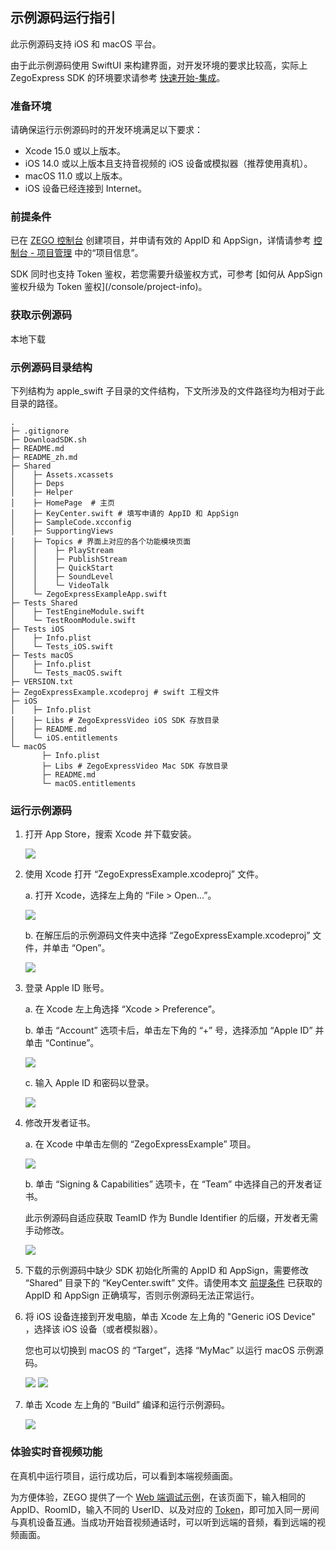 ## 示例源码运行指引


此示例源码支持 iOS 和 macOS 平台。

<Note title="说明">


由于此示例源码使用 SwiftUI 来构建界面，对开发环境的要求比较高，实际上 ZegoExpress SDK 的环境要求请参考 [快速开始-集成](https://doc-zh.zego.im/)。
</Note>

### 准备环境

请确保运行示例源码时的开发环境满足以下要求：

* Xcode 15.0 或以上版本。
* iOS 14.0 或以上版本且支持音视频的 iOS 设备或模拟器（推荐使用真机）。
* macOS 11.0 或以上版本。
* iOS 设备已经连接到 Internet。

### 前提条件

已在 [ZEGO 控制台](https://console.zego.im) 创建项目，并申请有效的 AppID 和 AppSign，详情请参考 [控制台 - 项目管理](/console/project-info) 中的“项目信息”。

<Warning title="注意">
SDK 同时也支持 Token 鉴权，若您需要升级鉴权方式，可参考 [如何从 AppSign 鉴权升级为 Token 鉴权](/console/project-info)。
</Warning>

### 获取示例源码

<Card title="示例源码" href="https://artifact-demo.zego.im/express/example/video/apple_swift/ZegoExpressDemo_apple_swift.zip">
本地下载
</Card>

### 示例源码目录结构

下列结构为 apple_swift 子目录的文件结构，下文所涉及的文件路径均为相对于此目录的路径。

```tree
.
├─ .gitignore
├─ DownloadSDK.sh
├─ README.md
├─ README_zh.md
├─ Shared
│    ├─ Assets.xcassets
│    ├─ Deps
│    ├─ Helper
│    ├─ HomePage  # 主页
│    ├─ KeyCenter.swift # 填写申请的 AppID 和 AppSign
│    ├─ SampleCode.xcconfig
│    ├─ SupportingViews
│    ├─ Topics # 界面上对应的各个功能模块页面
│    │    ├─ PlayStream
│    │    ├─ PublishStream
│    │    ├─ QuickStart
│    │    ├─ SoundLevel
│    │    └─ VideoTalk
│    └─ ZegoExpressExampleApp.swift
├─ Tests Shared
│    ├─ TestEngineModule.swift
│    └─ TestRoomModule.swift
├─ Tests iOS
│    ├─ Info.plist
│    └─ Tests_iOS.swift
├─ Tests macOS
│    ├─ Info.plist
│    └─ Tests_macOS.swift
├─ VERSION.txt
├─ ZegoExpressExample.xcodeproj # swift 工程文件
├─ iOS
│    ├─ Info.plist
│    ├─ Libs # ZegoExpressVideo iOS SDK 存放目录
│    ├─ README.md
│    └─ iOS.entitlements
└─ macOS
       ├─ Info.plist
       ├─ Libs # ZegoExpressVideo Mac SDK 存放目录
       ├─ README.md
       └─ macOS.entitlements
```

### 运行示例源码

1. 打开 App Store，搜索 Xcode 并下载安装。

   <Frame width="512" height="auto" caption=""><img src="https://doc-media.zego.im/sdk-doc/Pics/iOS/ZegoExpressEngine/Common/appstore-xcode.png" /></Frame>

2. 使用 Xcode 打开 “ZegoExpressExample.xcodeproj” 文件。

   a. 打开 Xcode，选择左上角的 “File > Open...”。

   <Frame width="512" height="auto" caption=""><img src="https://doc-media.zego.im/sdk-doc/Pics/iOS/ZegoExpressEngine/Common/xcode-open-file.png" /></Frame>

   b. 在解压后的示例源码文件夹中选择 “ZegoExpressExample.xcodeproj” 文件，并单击 “Open”。

   <Frame width="512" height="auto" caption=""><img src="https://doc-media.zego.im/sdk-doc/Pics/iOS/ZegoExpressEngine/Common/xcode-select-file-swift.png" /></Frame>

3. 登录 Apple ID 账号。

   a. 在 Xcode 左上角选择 “Xcode > Preference”。

   b. 单击 “Account” 选项卡后，单击左下角的 “+” 号，选择添加 “Apple ID” 并单击 “Continue”。

   <Frame width="512" height="auto" caption=""><img src="https://doc-media.zego.im/sdk-doc/Pics/iOS/ZegoExpressEngine/Common/xcode-account.png" /></Frame>

   c. 输入 Apple ID 和密码以登录。

   <Frame width="512" height="auto" caption=""><img src="https://doc-media.zego.im/sdk-doc/Pics/iOS/ZegoExpressEngine/Common/xcode-login-apple-id.png" /></Frame>

4. 修改开发者证书。

   a. 在 Xcode 中单击左侧的 “ZegoExpressExample” 项目。

   <Frame width="512" height="auto" caption=""><img src="https://doc-media.zego.im/sdk-doc/Pics/iOS/ZegoExpressEngine/Common/xcode-select-project-swift.png" /></Frame>

   b. 单击 “Signing & Capabilities” 选项卡，在 “Team” 中选择自己的开发者证书。

    <Note title="说明">


    此示例源码自适应获取 TeamID 作为 Bundle Identifier 的后缀，开发者无需手动修改。
    </Note>

   <Frame width="512" height="auto" caption=""><img src="https://doc-media.zego.im/sdk-doc/Pics/iOS/ZegoExpressEngine/Common/team-signing-swift.png" /></Frame>


5. 下载的示例源码中缺少 SDK 初始化所需的 AppID 和 AppSign，需要修改 “Shared” 目录下的 “KeyCenter.swift” 文件。请使用本文 [前提条件](https://doc-zh.zego.im/article/21079#1_2) 已获取的 AppID 和 AppSign 正确填写，否则示例源码无法正常运行。

6. 将 iOS 设备连接到开发电脑，单击 Xcode 左上角的 "Generic iOS Device" ，选择该 iOS 设备（或者模拟器）。

    <Note title="说明">


    您也可以切换到 macOS 的 “Target”，选择 “MyMac” 以运行 macOS 示例源码。
    </Note>

   <Frame width="512" height="auto" caption=""><img src="https://doc-media.zego.im/sdk-doc/Pics/iOS/ZegoExpressEngine/Common/xcode-select-device.png" /></Frame>

   <Frame width="512" height="auto" caption=""><img src="https://doc-media.zego.im/sdk-doc/Pics/iOS/ZegoExpressEngine/Common/xcode-select-real-device.png" /></Frame>


7. 单击 Xcode 左上角的 “Build” 编译和运行示例源码。

   <Frame width="512" height="auto" caption=""><img src="https://doc-media.zego.im/sdk-doc/Pics/iOS/ZegoExpressEngine/Common/build-and-run.png" /></Frame>

### 体验实时音视频功能

在真机中运行项目，运行成功后，可以看到本端视频画面。

为方便体验，ZEGO 提供了一个 [Web 端调试示例](https://zegodev.github.io/zego-express-webrtc-sample/assistDev/index.html)，在该页面下，输入相同的 AppID、RoomID，输入不同的 UserID、以及对应的 [Token](/console/development-assistance/temporary-token)，即可加入同一房间与真机设备互通。当成功开始音视频通话时，可以听到远端的音频，看到远端的视频画面。


<Content />